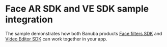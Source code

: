 # Face AR SDK and VE SDK sample integration  
The sample demonstrates how both Banuba products [Face filters SDK](https://www.banuba.com/facear-sdk/face-filters) and [Video Editor SDK](https://www.banuba.com/video-editor-sdk) can work together in your app.